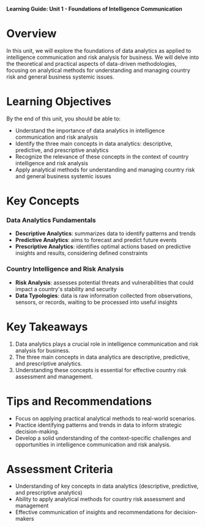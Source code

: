 **Learning Guide: Unit 1 - Foundations of Intelligence Communication**

**Overview**
=====================================================

In this unit, we will explore the foundations of data analytics as applied to intelligence communication and risk analysis for business. We will delve into the theoretical and practical aspects of data-driven methodologies, focusing on analytical methods for understanding and managing country risk and general business systemic issues.

**Learning Objectives**
======================

By the end of this unit, you should be able to:

* Understand the importance of data analytics in intelligence communication and risk analysis
* Identify the three main concepts in data analytics: descriptive, predictive, and prescriptive analytics
* Recognize the relevance of these concepts in the context of country intelligence and risk analysis
* Apply analytical methods for understanding and managing country risk and general business systemic issues

**Key Concepts**
==================

### Data Analytics Fundamentals

* **Descriptive Analytics**: summarizes data to identify patterns and trends
* **Predictive Analytics**: aims to forecast and predict future events
* **Prescriptive Analytics**: identifies optimal actions based on predictive insights and results, considering defined constraints

### Country Intelligence and Risk Analysis

* **Risk Analysis**: assesses potential threats and vulnerabilities that could impact a country's stability and security
* **Data Typologies**: data is raw information collected from observations, sensors, or records, waiting to be processed into useful insights

**Key Takeaways**
==================

1. Data analytics plays a crucial role in intelligence communication and risk analysis for business.
2. The three main concepts in data analytics are descriptive, predictive, and prescriptive analytics.
3. Understanding these concepts is essential for effective country risk assessment and management.

**Tips and Recommendations**
============================

* Focus on applying practical analytical methods to real-world scenarios.
* Practice identifying patterns and trends in data to inform strategic decision-making.
* Develop a solid understanding of the context-specific challenges and opportunities in intelligence communication and risk analysis.

**Assessment Criteria**
=====================

* Understanding of key concepts in data analytics (descriptive, predictive, and prescriptive analytics)
* Ability to apply analytical methods for country risk assessment and management
* Effective communication of insights and recommendations for decision-makers